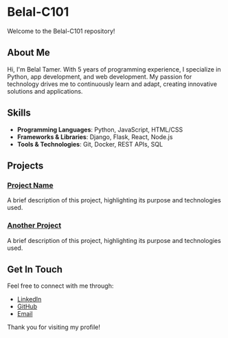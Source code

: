 # Belal-C101

Welcome to the Belal-C101 repository!

## About Me

Hi, I'm Belal Tamer. With 5 years of programming experience, I specialize in Python, app development, and web development. My passion for technology drives me to continuously learn and adapt, creating innovative solutions and applications.

## Skills

- **Programming Languages**: Python, JavaScript, HTML/CSS
- **Frameworks & Libraries**: Django, Flask, React, Node.js
- **Tools & Technologies**: Git, Docker, REST APIs, SQL

## Projects

### [Project Name](link-to-project)
A brief description of this project, highlighting its purpose and technologies used.

### [Another Project](link-to-another-project)
A brief description of this project, highlighting its purpose and technologies used.

## Get In Touch

Feel free to connect with me through:

- [LinkedIn]([link-to-your-linkedin](https://www.linkedin.com/in/belal-tamer-hegab-2330992b6/))
- [GitHub](link-to-your-github)
- [Email](mailto:belaltamerhegab@gmail.com)

Thank you for visiting my profile!

